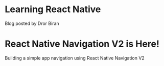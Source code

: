 # Learning React Native

Blog posted by Dror Biran 

# React Native Navigation V2 is Here!
Building a simple app navigation using React Native Navigation V2